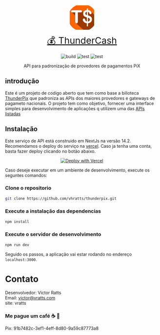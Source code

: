 
<p align="center">
<a href="#" target="_blank" style="display: flex; justify-content: center;">
<img src="app.png" width="400" alt="logo" style="width: 80px;">
</a>
</p>

<p align="center">
<a href="#" style="font-size: 30px;">💰 ThunderCash</a>
</p>

<p align="center">
<img src="https://img.shields.io/badge/env-NextJs-black" alt="build">
<img src="https://img.shields.io/badge/V1.0.1-gray" alt="test">
<img src="https://img.shields.io/badge/test-pass-geen" alt="test">
</p>

<p align="center">
API para padronização de provedores de pagamentos PiX
</p>

## introdução 
Este é um projeto de codigo aberto que tem como base a bilioteca [ThunderPix](https://www.npmjs.com/package/thunderpix) que padroniza as APIs dos maiores provedores e gateways de pagameto nacionais. O projeto tem como objetivo, fornecer uma interface simples para desenvolvimento de aplicações q utilizem uma das [APIs listadas](https://github.com/vhratts/thunderpix?tab=readme-ov-file#provedores-de-pagamento-suportados)

## Instalação 

Este serviço de API está construido em NextJs na versão 14.2. Recomendamos o deploy do serviço na [vercel](https://vercel.com). Caso ja tenha uma conta, basta fazer deploy clicando no botão abaixo.

<p align="center">
<a href="https://vercel.com/new/clone?repository-url=https%3A%2F%2Fgithub.com%2Fvhratts%2Fthunderpix">
<img src="https://vercel.com/button" alt="Deploy with Vercel"/>
</a>
</p>

Caso deseje executar em um ambiente de desenvolvimento, execute os seguntes comandos:

### Clone o repositorio

```bash
git clone https://github.com/vhratts/thunderpix.git
```

### Execute a instalação das dependencias

```bash
npm install
```

### Execute o servidor de desenvolvimento

```bash
npm run dev
````

Seguido os passos, a aplicação vai estar rodando no endereço ```localhost:3000```.

# Contato
Desenvolvedor: Victor Ratts <br>
Email: victor@vratts.com <br>
site: vratts <br>

### Me pague um café ☕️ 🙏
Pix: 91b7482c-3ef1-4eff-8d80-9a59c87773a8